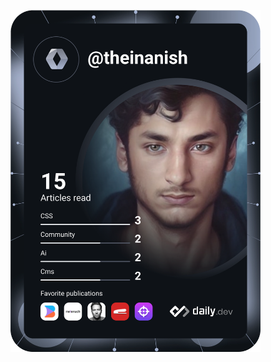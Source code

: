 <a style="width:100px;" target="_blank" href="https://app.daily.dev/theinanish"><img src="https://github.com/VoidArchive/VoidArchive/blob/main/devcard.svg" width="400" alt="Anish shrestha's Dev Card"/>
</a>
